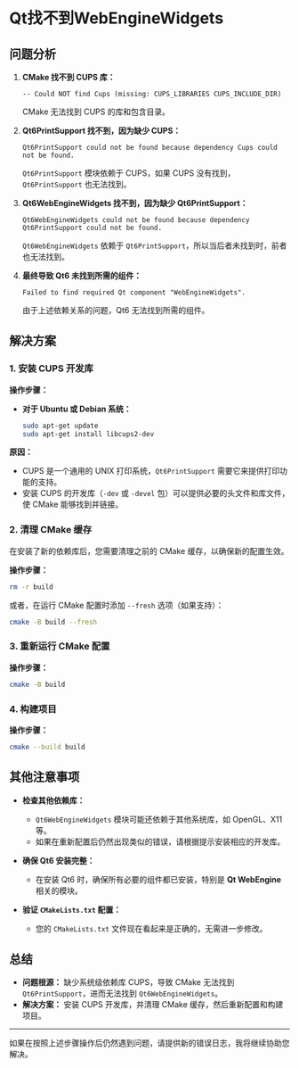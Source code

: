 # Qt找不到WebEngineWidgets
## 问题分析
1. **CMake 找不到 CUPS 库：**

   ```plaintext
   -- Could NOT find Cups (missing: CUPS_LIBRARIES CUPS_INCLUDE_DIR)
   ```

   CMake 无法找到 CUPS 的库和包含目录。

2. **Qt6PrintSupport 找不到，因为缺少 CUPS：**

   ```plaintext
   Qt6PrintSupport could not be found because dependency Cups could not be found.
   ```

   `Qt6PrintSupport` 模块依赖于 CUPS，如果 CUPS 没有找到，`Qt6PrintSupport` 也无法找到。

3. **Qt6WebEngineWidgets 找不到，因为缺少 Qt6PrintSupport：**

   ```plaintext
   Qt6WebEngineWidgets could not be found because dependency Qt6PrintSupport could not be found.
   ```

   `Qt6WebEngineWidgets` 依赖于 `Qt6PrintSupport`，所以当后者未找到时，前者也无法找到。

4. **最终导致 Qt6 未找到所需的组件：**

   ```plaintext
   Failed to find required Qt component "WebEngineWidgets".
   ```

   由于上述依赖关系的问题，Qt6 无法找到所需的组件。

## 解决方案

### 1. 安装 CUPS 开发库

**操作步骤：**

- **对于 Ubuntu 或 Debian 系统：**

  ```bash
  sudo apt-get update
  sudo apt-get install libcups2-dev
  ```
**原因：**

- CUPS 是一个通用的 UNIX 打印系统，`Qt6PrintSupport` 需要它来提供打印功能的支持。
- 安装 CUPS 的开发库（`-dev` 或 `-devel` 包）可以提供必要的头文件和库文件，使 CMake 能够找到并链接。

### 2. 清理 CMake 缓存

在安装了新的依赖库后，您需要清理之前的 CMake 缓存，以确保新的配置生效。

**操作步骤：**

```bash
rm -r build
```

或者，在运行 CMake 配置时添加 `--fresh` 选项（如果支持）：

```bash
cmake -B build --fresh
```

### 3. 重新运行 CMake 配置

**操作步骤：**

```bash
cmake -B build
```

### 4. 构建项目

**操作步骤：**

```bash
cmake --build build
```

## 其他注意事项

- **检查其他依赖库：**

  - `Qt6WebEngineWidgets` 模块可能还依赖于其他系统库，如 OpenGL、X11 等。
  - 如果在重新配置后仍然出现类似的错误，请根据提示安装相应的开发库。

- **确保 Qt6 安装完整：**

  - 在安装 Qt6 时，确保所有必要的组件都已安装，特别是 **Qt WebEngine** 相关的模块。

- **验证 `CMakeLists.txt` 配置：**

  - 您的 `CMakeLists.txt` 文件现在看起来是正确的，无需进一步修改。

## 总结

- **问题根源：** 缺少系统级依赖库 CUPS，导致 CMake 无法找到 `Qt6PrintSupport`，进而无法找到 `Qt6WebEngineWidgets`。
- **解决方案：** 安装 CUPS 开发库，并清理 CMake 缓存，然后重新配置和构建项目。

---

如果在按照上述步骤操作后仍然遇到问题，请提供新的错误日志，我将继续协助您解决。
